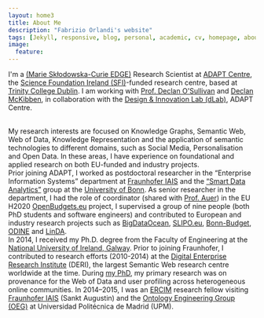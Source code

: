 ```yaml
---
layout: home3
title: About Me
description: "Fabrizio Orlandi's website"
tags: [Jekyll, responsive, blog, personal, academic, cv, homepage, about]
image:
  feature: 
---
```


I'm a <a href="https://edge-research.eu/fellows/fabrizio-orlandi/">(Marie Skłodowska-Curie EDGE)</a> Research Scientist at <a href="https://www.adaptcentre.ie/team-members/person-detail/fabrizio-orlandi">ADAPT Centre</a>, the [Science Foundation Ireland (SFI)](http://www.sfi.ie/)-funded research centre, based at <a href="http://www.tcd.ie">Trinity College Dublin</a>. I am working with <a href="https://www.tcd.ie/research/profiles/?profile=osulldps">Prof. Declan O'Sullivan</a> and <a href="https://ie.linkedin.com/in/declanmckibben">Declan McKibben</a>, in collaboration with the <a href="https://www.adaptcentre.ie/industry/design-and-innovation-lab">Design & Innovation Lab (dLab)</a>, ADAPT Centre. 

<br />
My research interests are focused on Knowledge Graphs, Semantic Web, Web of Data, Knowledge Representation and the application of semantic technologies to different domains, such as Social Media, Personalisation and Open Data. In these areas, I have experience on foundational and applied research on both EU-funded and industry projects.
<!---comments here--->

<br />
Prior joining ADAPT, I worked as postdoctoral researcher in the “Enterprise Information Systems” department at <a href="https://www.iais.fraunhofer.de/">Fraunhofer IAIS</a> and the <a href="http://sda.cs.uni-bonn.de/people/dr-fabrizio-orlandi/">“Smart Data Analytics”</a> group at the <a href="https://www.uni-bonn.de/">University of Bonn</a>. As senior researcher in the department, I had the role of coordinator (shared with <a href="https://tib.eu/auer">Prof. Auer</a>) in the EU H2020 <a href="http://openbudgets.eu/">OpenBudgets.eu</a> project, I supervised a group of nine people (both PhD students and software engineers) and contributed to European and industry research projects such as <a href="http://www.bigdataocean.eu/">BigDataOcean</a>, <a href="http://www.slipo.eu/">SLIPO.eu</a>, <a href="http://data.openbudgets.eu/page/dataset/budget-bonn-2019">Bonn-Budget</a>, <a href="https://opendataincubator.eu/">ODINE</a> and <a href="http://linda-project.eu/">LinDA</a>.

<br />
In 2014, I received my Ph.D. degree from the Faculty of Engineering at the <a href="http://www.nuigalway.ie/">National University of Ireland, Galway</a>. Prior to joining Fraunhofer, I contributed to research efforts (2010-2014) at the <a href="https://en.wikipedia.org/wiki/Digital_Enterprise_Research_Institute">Digital Enterprise Research Institute</a> (DERI), the largest Semantic Web research centre worldwide at the time. During <a href="https://aran.library.nuigalway.ie/handle/10379/4430">my PhD</a>, my primary research was on provenance for the Web of Data and user profiling across heterogeneous online communities. In 2014–2015, I was an <a href="https://fellowship.ercim.eu/">ERCIM</a> research fellow visiting <a href="https://www.iais.fraunhofer.de/">Fraunhofer IAIS</a> (Sankt Augustin) and the <a href="http://mayor2.dia.fi.upm.es/oeg-upm/index.php/en/index.html">Ontology Engineering Group (OEG)</a> at Universidad Politécnica de Madrid (UPM). 
